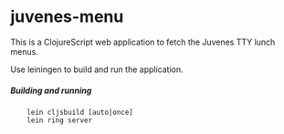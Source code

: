 juvenes-menu
============

This is a ClojureScript web application to fetch the Juvenes TTY lunch menus.

Use leiningen to build and run the application.
##### Building and running
        lein cljsbuild [auto|once]
        lein ring server

